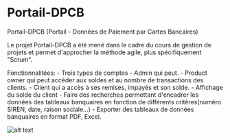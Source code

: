 # Portail-DPCB
Portail-DPCB (Portail - Données de Paiement par Cartes Bancaires)

Le projet Portail-DPCB a été mené dans le cadre du cours de gestion de projets et permet d'approcher la méthode agile, plus spécifiquement "Scrum".

Fonctionnalitées:
    - Trois types de comptes
        - Admin qui peut.
        - Product owner qui peut accéder aux soldes et au nombre de transactions des clients.
        - Client qui a accès à ses remises, impayés et son solde.
    - Affichage du solde du client
    - Faire des recherches permettant d'encadrer les données des tableaux banquaires en fonction de différents critères(numéro SIREN, date, raison sociale...)
    - Exporter des tableaux de données banquaires en format PDF, Excel.

![alt text](https://ibb.co/VgtvnG0)
